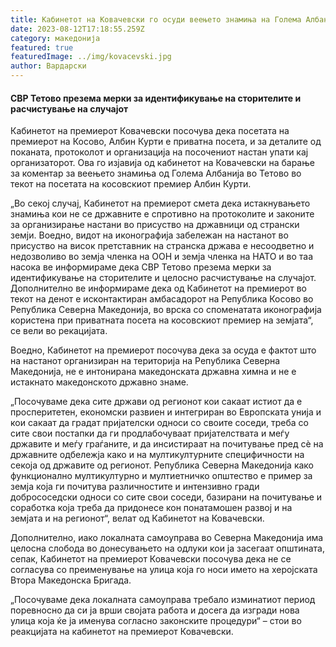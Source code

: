 ```yaml
---
title: Кабинетот на Ковачевски го осуди веењето знамиња на Голема Албанија
date: 2023-08-12T17:18:55.259Z
category: македонија
featured: true
featuredImage: ../img/kovacevski.jpg
author: Вардарски
---
```

<!--StartFragment-->

#### СВР Тетово презема мерки за идентификување на сторителите и расчистување на случајот



<!--EndFragment--><!--StartFragment-->

Кабинетот на премиерот Ковачевски посочува дека посетата на премиерот на Косово, Албин Курти е приватна посета, и за деталите од поканата, протоколот и организација на посочениот настан упати кај организаторот. Ова го изјавија од кабинетот на Ковачевски на барање за коментар за веењето знамиња од Голема Албанија во Тетово во текот на посетата на косовскиот премиер Албин Курти.

„Во секој случај, Кабинетот на премиерот смета дека истакнувањето знамиња кои не се државните е спротивно на протоколите и законите за организирање настани во присуство на државници од странски земји. Воедно, видот на иконографија забележан на настанот во присуство на висок претставник на странска држава е несоодветно и недозволиво во земја членка на ООН и земја членка на НАТО и во таа насока ве информираме дека СВР Тетово презема мерки за идентификување на сторителите и целосно расчистување на случајот. Дополнително ве информираме дека од Кабинетот на премиерот во текот на денот е исконтактиран амбасадорот на Република Косово во Република Северна Македонија, во врска со споменатата иконографија користена при приватната посета на косовскиот премиер на земјата“, се вели во рекацијата.

Воедно, Кабинетот на премиерот посочува дека за осуда е фактот што на настанот организиран на територија на Република Северна Македонија, не е интонирана македонската државна химна и не е истакнато македонското државно знаме.

„Посочуваме дека сите држави од регионот кои сакаат истиот да е просперитетен, економски развиен и интегриран во Европската унија и кои сакаат да градат пријателски односи со своите соседи, треба со сите свои постапки да ги продлабочуваат пријателствата и меѓу државите и меѓу граѓаните, и да инсистираат на почитување пред сѐ на државните одбележја како и на мултикултурните специфичности на секоја од државите од регионот. Република Северна Македонија како функционално мултикултурно и мултиетничко општество е пример за земја која ги почитува различностите и интензивно гради добрососедски односи со сите свои соседи, базирани на почитување и соработка која треба да придонесе кон понатамошен развој и на земјата и на регионот“, велат од Кабинетот на Ковачевски.

Дополнително, иако локалната самоуправа во Северна Македонија има целосна слобода во донесувањето на одлуки кои ја засегаат општината, сепак, Кабинетот на премиерот Ковачевски посочува дека не се согласува со преименување на улица која го носи името на херојската Втора Македонска Бригада.

„Посочуваме дека локалната самоуправа требало изминатиот период поревносно да си ја врши својата работа и досега да изгради нова улица која ќе ја именува согласно законските процедури“ – стои во реакцијата на кабинетот на премиерот Ковачевски.

<!--EndFragment-->